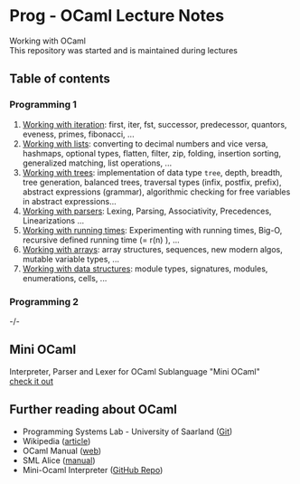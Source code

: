# Prog - OCaml Lecture Notes
Working with OCaml  
This repository was started and is maintained during lectures
## Table of contents
### Programming 1
1. [Working with iteration](https://github.com/david-prv/ocaml/blob/main/working-with-iteration.ml): first, iter, fst, successor, predecessor, quantors, eveness, primes, fibonacci, ...
2. [Working with lists](https://github.com/david-prv/ocaml/blob/main/working-with-lists.ml): converting to decimal numbers and vice versa, hashmaps, optional types, flatten, filter, zip, folding, insertion sorting, generalized matching, list operations, ...
3. [Working with trees](https://github.com/david-prv/ocaml/blob/main/working-with-trees.ml): implementation of data type ``tree``, depth, breadth, tree generation, balanced trees, traversal types (infix, postfix, prefix), abstract expressions (grammar), algorithmic checking for free variables in abstract expressions...
4. [Working with parsers](https://github.com/david-prv/ocaml/blob/main/working-with-parsers.ml): Lexing, Parsing, Associativity, Precedences, Linearizations ...
5. [Working with running times](https://github.com/david-prv/ocaml/blob/main/working-with-running-times.ml): Experimenting with running times, Big-O, recursive defined running time (= r(n) ), ... 
6. [Working with arrays](https://github.com/david-prv/ocaml/blob/main/working-with-arrays.ml): array structures, sequences, new modern algos, mutable variable types, ...
7. [Working with data structures](https://github.com/david-prv/ocaml/blob/main/working-with-data-structures.ml): module types, signatures, modules, enumerations, cells, ...
### Programming 2
-/-

## Mini OCaml
Interpreter, Parser and Lexer for OCaml Sublanguage "Mini OCaml"  
[check it out](https://github.com/david-prv/mini-ocaml)

## Further reading about OCaml
- Programming Systems Lab - University of Saarland ([Git](https://github.com/uds-psl))
- Wikipedia ([article](https://de.wikipedia.org/wiki/Objective_CAML))
- OCaml Manual ([web](https://ocaml.org/releases/4.13/htmlman/index.html))
- SML Alice ([manual](https://www.ps.uni-saarland.de/alice/manual/))
- Mini-Ocaml Interpreter ([GitHub Repo](https://github.com/david-prv/mini-ocaml))
